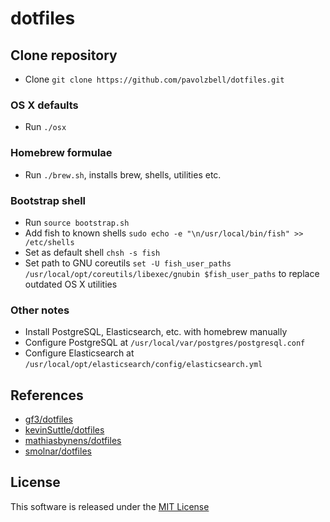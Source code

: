 # dotfiles

## Clone repository

* Clone `git clone https://github.com/pavolzbell/dotfiles.git`

### OS X defaults

* Run `./osx`

### Homebrew formulae

* Run `./brew.sh`, installs brew, shells, utilities etc.

### Bootstrap shell

* Run `source bootstrap.sh`
* Add fish to known shells `sudo echo -e "\n/usr/local/bin/fish" >> /etc/shells`
* Set as default shell `chsh -s fish`
* Set path to GNU coreutils `set -U fish_user_paths /usr/local/opt/coreutils/libexec/gnubin $fish_user_paths` to replace outdated OS X utilities

### Other notes

* Install PostgreSQL, Elasticsearch, etc. with homebrew manually
* Configure PostgreSQL at `/usr/local/var/postgres/postgresql.conf`
* Configure Elasticsearch at `/usr/local/opt/elasticsearch/config/elasticsearch.yml`

## References

* [gf3/dotfiles](https://github.com/gf3/dotfiles)
* [kevinSuttle/dotfiles](https://github.com/kevinSuttle/dotfiles)
* [mathiasbynens/dotfiles](https://github.com/mathiasbynens/dotfiles)
* [smolnar/dotfiles](https://github.com/smolnar/dotfiles)

## License

This software is released under the [MIT License](LICENSE.md)

